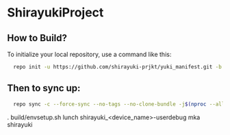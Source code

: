 ShirayukiProject
====================

How to Build?
-------------

To initialize your local repository, use a 
command like this:

```bash
  repo init -u https://github.com/shirayuki-prjkt/yuki_manifest.git -b tsushima-13
```
  
Then to sync up:
----------------

```bash
  repo sync -c --force-sync --no-tags --no-clone-bundle -j$(nproc --all) --optimized-fetch --prune
```

   . build/envsetup.sh
       lunch shirayuki_<device_name>-userdebug
       mka shirayuki
